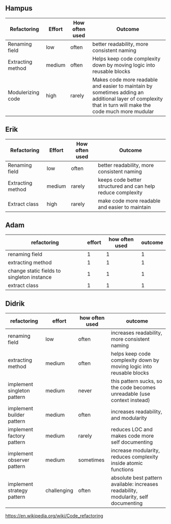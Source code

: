 ## Hampus

| Refactoring       | Effort | How often used | Outcome                                                                                                                                                 |
| ----------------- | ------ | -------------- | ------------------------------------------------------------------------------------------------------------------------------------------------------- |
| Renaming field    | low    | often          | better readability, more consistent naming                                                                                                              |
| Extracting method | medium | often          | Helps keep code complexity down by moving logic into reusable blocks                                                                                    |
| Modulerizing code | high   | rarely         | Makes code more readable and easier to maintain by sometimes adding an additional layer of complexity that in turn will make the code much more mudular |

## Erik

| Refactoring       | Effort | How often used | Outcome                                                     |
| ----------------- | ------ | -------------- | ----------------------------------------------------------- |
| Renaming field    | low    | often          | better readability, more consistent naming                  |
| Extracting method | medium | rarely         | keeps code better structured and can help reduce complexity |
| Extract class     | high   | rarely         | make code more readable and easier to maintain              |

## Adam

| refactoring                                | effort | how often used | outcome |
| ------------------------------------------ | ------ | -------------- | ------- |
| renaming field                             | 1      | 1              | 1       |
| extracting method                          | 1      | 1              | 1       |
| change static fields to singleton instance | 1      | 1              | 1       |
| extract class                              | 1      | 1              | 1       |

## Didrik

| refactoring                 | effort      | how often used | outcome                                                                              |
| --------------------------- | ----------- | -------------- | ------------------------------------------------------------------------------------ |
| renaming field              | low         | often          | increases readability, more consistent naming                                        |
| extracting method           | medium      | often          | helps keep code complexity down by moving logic into reusable blocks                 |
| implement singleton pattern | medium      | never          | this pattern sucks, so the code becomes unreadable (use context instead)             |
| implement builder pattern   | medium      | often          | increases readability, and modularity                                                |
| implement factory pattern   | medium      | rarely         | reduces LOC and makes code more self documenting                                     |
| implement observer pattern  | medium      | sometimes      | increase modularity, reduces complexity inside atomic functions                      |
| implement strategy pattern  | challenging | often          | absolute best pattern available: increases readability, modularity, self documenting |

https://en.wikipedia.org/wiki/Code_refactoring
